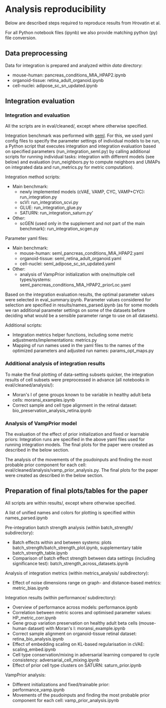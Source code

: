 # Analysis reproducibility

Below are described steps required to reproduce results from Hrovatin et al. 

For all Python notebook files (ipynb) we also provide matching python (py) file conversion.

## Data preprocessing

Data for integration is prepared and analyzed within _data_ directory:
- mouse-human: pancreas_conditions_MIA_HPAP2.ipynb
- organoid-tissue: retina_adult_organoid.ipynb
- cell-nuclei: adipose_sc_sn_updated.ipynb

## Integration evaluation

### Integration and evaluation

All the scripts are in eval/cleaned/, except where otherwise specified.

Integration benchmark was performed with [seml](https://github.com/TUM-DAML/seml). For this, we used yaml config files to specify the parameter settings of individual models to be run, a Python script that executes integration and integration evaluation based on specified parameters (run_integration_seml.py) by calling additional scripts for running individual tasks: integration with different models (see below) and evaluation (run_neighbors.py to compute neighbors and UMAPs on integrated data and run_metrics.py for metric computation).

Integration method scripts:
- Main benchmark:
  - newly implemented models (cVAE, VAMP, CYC, VAMP+CYC): run_integration.py
  - scVI: run_integration_scvi.py
  - GLUE: run_integration_glue.py
  - SATURN: run_integration_saturn.py' 
- Other:
  - scGEN (used only in the supplement and not part of the main benchmark): run_integration_scgen.py

Parameter yaml files:
- Main benchmark:
  - mouse-human: seml_pancreas_conditions_MIA_HPAP2.yaml
  - organoid-tissue: seml_retina_adult_organoid.yaml
  - cell-nuclei: seml_adipose_sc_sn_updated.yaml
- Other:
  - analysis of VampPrior initialization with one/multiple cell types/systems: seml_pancreas_conditions_MIA_HPAP2_priorLoc.yaml

Based on the integration evaluation results, the optimal parameter values were selected in eval_summary.ipynb. Parameter values considered for selection are specified in results/names_parsed.ipynb (as for some models we ran additional parameter settings on some of the datasets before deciding what would be a sensible parameter range to use on all datasets).

Additional scripts:
- Integration metrics helper functions, including some metric adjustments/implementations: metrics.py
- Mapping of run names used in the yaml files to the names of the optimized parameters and adjusted run names: params_opt_maps.py
  
### Additional analysis of integration results

To make the final plotting of data-setting subsets quicker, the integration results of cell subsets were preprocessed in advance (all notebooks in eval/cleaned/analysis/):
- Moran's I of gene groups known to be variable in healthy adult beta cells: moransi_examples.ipynb
- Correct sample and cell type alignment in the retinal dataset: bio_preservation_analysis_retina.ipynb

### Analysis of VampPrior model

The evaluation of the effect of prior initialization and fixed or learnable priors: Integration runs are specified in the above yaml files used for running integration models. The final plots for the paper were created as described in the below section.

The analysis of the movements of the psudoinputs and finding the most probable prior component for each cell: eval/cleaned/analysis/vamp_prior_analysis.py. The final plots for the paper were created as described in the below section.

## Preparation of final plots/tables for the paper

All scripts are within results/, except where otherwise specified.

A list of unified names and colors for plotting is specified within names_parsed.ipynb

Pre-integration batch strength analysis (within batch_strength/ subdirectory):
- Batch effects within and between systems: plots batch_strength/batch_strength_plot.ipynb, supplementary table batch_strength_table.ipynb
- Comparison of batch effect strength between data settings (including significance test): batch_strength_across_datasets.ipynb

Analysis of integration metrics (within metrics_analysis/ subdirectory):
- Effect of noise dimensions range on graph- and distance-based metrics: metric_bias.ipynb

Integration results (within performance/ subdirectory):
- Overview of performance across models: performance.ipynb
- Correlation between metric scores and optimised parameter values: HP_metric_corr.ipynb
- Gene group variation preservation on healthy adult beta cells (mouse-human dataset) with Moran's I: moransi_example.ipynb
- Correct sample alignment on organoid-tissue retinal dataset: retina_bio_analysis.ipynb
- Effect of embedding scaling on KL-based regularisation in cVAE: scaling_embed.ipynb
- Cell type conservation/mixing in adversarial learning compared to cycle consistency: adversarial_cell_mixing.ipynb
- Effect of prior cell type clusters on SATURN: saturn_prior.ipynb

VampPrior analysis:
- Different initializations and fixed/trainable prior: performance_vamp.ipynb
- Movements of the psudoinputs and finding the most probable prior component for each cell: vamp_prior_analysis.ipynb
